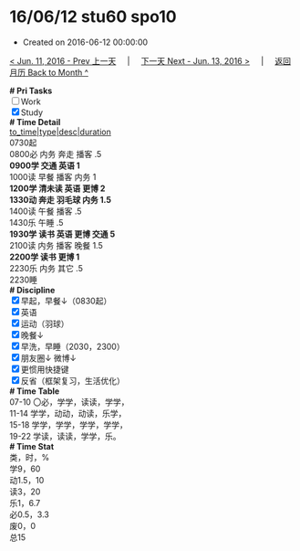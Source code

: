 # 16/06/12 stu60 spo10

- Created on 2016-06-12 00:00:00

[< Jun. 11, 2016 - Prev 上一天](/lifelogs/2016/06/d11.md) &nbsp; &nbsp; | &nbsp; &nbsp; [下一天 Next - Jun. 13, 2016 >](/lifelogs/2016/06/d13.md) &nbsp; &nbsp; |  &nbsp; &nbsp; [返回月历 Back to Month ^](/lifelogs/2016/06/index.md)
<br/><div><b># Pri Tasks</b></div><div><input type="checkbox"/>Work</div><div><input checked="true" type="checkbox"/>Study</div><div><b># Time Detail</b></div><div><u>to_time|type|desc|duration</u></div><div>0730起</div><div>0800必 内务 奔走 播客 .5</div><div><b>0900学 交通 英语 1</b></div><div>1000读 早餐 播客 内务 1</div><div><b>1200学 清未读 英语 更博 2</b></div><div><b>1330动 奔走 羽毛球 内务 1.5</b></div><div>1400读 午餐 播客 .5</div><div>1430乐 午睡 .5</div><div><b>1930学 读书 英语 更博 交通 5</b></div><div>2100读 内务 播客 晚餐 1.5</div><div><b>2200学 读书 更博 1</b></div><div>2230乐 内务 其它 .5</div><div>2230睡</div><div><b># Discipline</b></div><div><input checked="true" type="checkbox"/>早起，早餐↓（0830起）</div><div><input checked="true" type="checkbox"/>英语</div><div><input checked="true" type="checkbox"/>运动（羽球）</div><div><input checked="true" type="checkbox"/>晚餐↓</div><div><input checked="true" type="checkbox"/>早洗，早睡（2030，2300）</div><div><b><input checked="true" type="checkbox"/></b>朋友圈↓ 微博↓</div><div><input checked="true" type="checkbox"/>更惯用快捷键</div><div><input checked="true" type="checkbox"/>反省（框架复习，生活优化）</div><div><b># Time Table</b></div><div>07-10 〇必，学学，读读，学学，</div><div>11-14 学学，动动，动读，乐学，</div><div>15-18 学学，学学，学学，学学，</div><div>19-22 学读，读读，学学，乐。</div><div><b># Time Stat</b></div><div>类，时，%</div><div>学9，60</div><div>动1.5，10</div><div>读3，20</div><div>乐1，6.7</div><div>必0.5，3.3</div><div>废0，0</div><div>总15</div>
